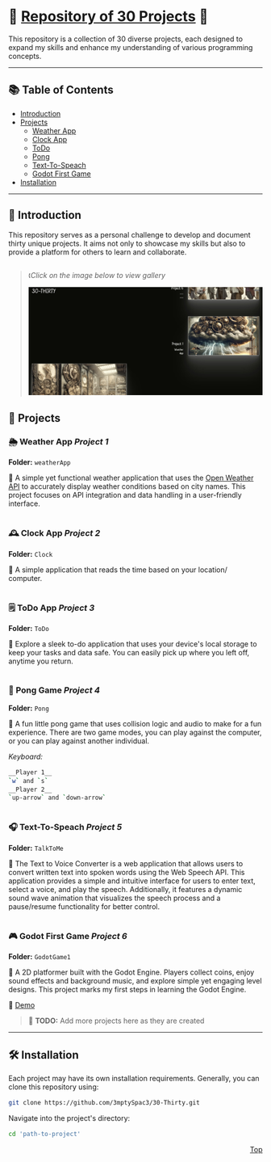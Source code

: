 # 🚀<span id="top"> [Repository of 30 Projects](https://3mptyspac3.github.io/30-Thirty/) </span> 🚀

This repository is a collection of 30 diverse projects, each designed to expand my skills and enhance my understanding of various programming concepts.

---

## 📚 Table of Contents

- [Introduction](#-introduction)
- [Projects](#-projects)
  - [Weather App](#project1)
  - [Clock App](#project2)
  - [ToDo](#project3)
  - [Pong](#project4)
  - [Text-To-Speach](#project5)
  - [Godot First Game](#project6)
- [Installation](#-installation)

---

## 🌟 Introduction

This repository serves as a personal challenge to develop and document thirty unique projects. It aims not only to showcase my skills but also to provide a platform for others to learn and collaborate.

##

> 🕻*Click on the image below to view gallery*
>
> [![30-Thirty](https://github.com/3mptySpac3/30-Thirty/blob/main/Thumbnail.jpg?raw=true)](https://3mptyspac3.github.io/30-Thirty/)

## 📁 Projects

### <span id="project1"> 🌦 Weather App *Project 1* </span>
**Folder:** `weatherApp`

🔗 A simple yet functional weather application that uses the [Open Weather API](https://openweathermap.org/) to accurately display weather conditions based on city names. This project focuses on API integration and data handling in a user-friendly interface.

#

### <span id="project2">🕰️ Clock App *Project 2*</span>
**Folder:** `Clock`

🔗 A simple application that reads the time based on your location/ computer.

#

###  <span id="project3"> 🗒️ ToDo App *Project 3* </span>

**Folder:** `ToDo`

🔗 Explore a sleek to-do application that uses your device's local storage to keep your tasks and data safe. You can easily pick up where you left off, anytime you return.

#

###  <span id="project4"> 🏓 Pong Game *Project 4* </span>

**Folder:** `Pong`

🔗 A fun little pong game that uses collision logic and audio to make for a fun experience. There are two game modes, you can play against the computer, or you can play against another individual.

_Keyboard:_
```bash
__Player 1__
`w` and `s`
__Player 2__
`up-arrow` and `down-arrow`
```
#

###  <span id="project5"> 🎧 Text-To-Speach *Project 5* </span>

**Folder:** `TalkToMe`

🔗 The Text to Voice Converter is a web application that allows users to convert written text into spoken words using the Web Speech API. This application provides a simple and intuitive interface for users to enter text, select a voice, and play the speech. Additionally, it features a dynamic sound wave animation that visualizes the speech process and a pause/resume functionality for better control.

#

###  <span id="project6"> 🎮 Godot First Game *Project 6* </span>

**Folder:** `GodotGame1`

🔗 A 2D platformer built with the Godot Engine. Players collect coins, enjoy sound effects and background music, and explore simple yet engaging level designs. This project marks my first steps in learning the Godot Engine.

🎥 [Demo](#)

> 📝 **TODO:** Add more projects here as they are created

---

## 🛠 Installation

Each project may have its own installation requirements. Generally, you can clone this repository using:

```bash
git clone https://github.com/3mptySpac3/30-Thirty.git
```

Navigate into the project's directory:
```bash
cd 'path-to-project'
```

<p align="right">
  <a href="#top">Top</a>
</p>

